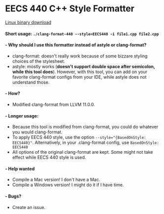 # EECS 440 C++ Style Formatter
[Linux binary download](https://github.com/sqd/eecs440-format/releases/download/v0.0.1/clang-format-440)
#### Short usage: `./clang-format-440 --style=EECS440 -i file1.cpp file2.cpp`

#### - Why should I use this formatter instead of astyle or clang-format?
- clang-format: doesn't really work because of some bizzare styling choices of the stylesheet.
- astyle: mostly works (**doesn't support double space after semicolon, while this tool does**). However, with this tool, you can add on your favorite clang-format configs from your IDE, while astyle does not understand those.

#### - How?
- Modified clang-format from LLVM 11.0.0.

#### - Longer usage:
- Because this tool is modified from clang-format, you could do whatever you would clang-format.
- To apply EECS 440 style, use the option `--style="{BasedOnStyle: EECS440}"`. Alternatively, in your .clang-format config, use `BasedOnStyle: EECS440`
- All options of the original clang-format are kept. Some might not take effect while EECS 440 style is used.

#### - Help wanted
- Compile a Mac version! I don't have a Mac.
- Compile a Windows version! I might do it if I have time.

#### - Bugs?
- Create an issue.
